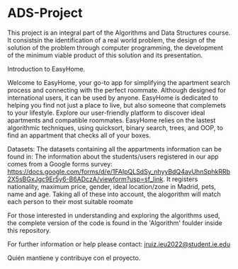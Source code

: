 # ADS-Project
This project is an integral part of the Algorithms and Data Structures course. It consistsin the identification of a real world problem, the design of the solution of the problem through computer programming, the development of the minimum viable product of this solution and its presentation. 

Introduction to EasyHome.

Welcome to EasyHome, your go-to app for simplifying the apartment search process and connecting with the perfect roommate. Although designed for international users, it can be used by anyone. EasyHome is dedicated to helping you find not just a place to live, but also someone that complemets to your lifestyle. Explore our user-friendly platform to discover ideal apartments and compatible roommates. EasyHome relies on the lastest algorithmic techniques, using quicksort, binary search, trees, and OOP, to find an appartment that checks all of your boxes.

Datasets:
The datasets containing all the appartments information can be found in: 
The information about the students/users registered in our app comes from a Google forms survey: https://docs.google.com/forms/d/e/1FAIpQLSdSy_nhyyBdQ4avUhnSphkRRb2X5sBGxJgc9Er5y6-B6ADczA/viewform?usp=sf_link. It registers nationality, maximum price, gender, ideal location/zone in Madrid, pets, name and age. Taking all of these into account, the alogorithm will match each person to their most suitable roomate



For those interested in understanding and exploring the algorithms used, the complete version of the code is found in the 'Algorithm' foulder inside this repository.

For further information or help please contact:
jruiz.ieu2022@student.ie.edu

Quién mantiene y contribuye con el proyecto.
